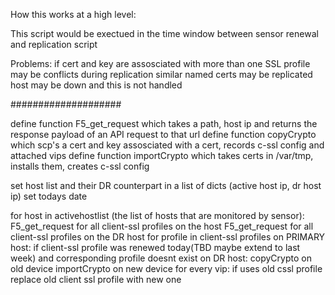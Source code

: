 How this works at a high level:

This script would be exectued in the time window between sensor renewal and replication script

Problems:
    if cert and key are assosciated with more than one SSL profile may be conflicts during replication
    similar named certs may be replicated
    host may be down and this is not handled

####################

define function F5_get_request which takes a path, host ip and returns the response payload of an API request to that url
define function copyCrypto which scp's a cert and key assosciated with a cert, records c-ssl config and attached vips
define function importCrypto which takes certs in /var/tmp, installs them, creates c-ssl config

set host list and their DR counterpart in a list of dicts (active host ip, dr host ip)
set todays date

for host in activehostlist (the list of hosts that are monitored by sensor):
    F5_get_request for all client-ssl profiles on the host
    F5_get_request for all client-ssl profiles on the DR host
    for profile in client-ssl profiles on PRIMARY host:
        if client-ssl profile was renewed today(TBD maybe extend to last week) and corresponding profile doesnt exist on DR host:
            copyCrypto on old device
            importCrypto on new device
            for every vip:
                if uses old cssl profile
                    replace old client ssl profile with new one                        
